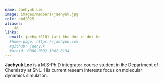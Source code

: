 ```yaml
---
name: Jaehyuk Lee
image: images/members/jaehyuk.jpg
role: phd2025
aliases:
  - JA
links: 
  email: jaehyuk0101 (at) khu dot ac dot kr
  #home-page: https://jaehyuk.com
  #github: jaehyuk
  #orcid: 0000-0002-1042-0194
---
```


**Jaehyuk Lee** is a M.S-Ph.D integrated course student in the Department of Chemistry at SNU. His current researh interests focus on molecular dynamics simulation.

